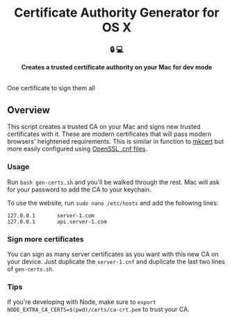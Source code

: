 <h1 align="center">Certificate Authority Generator for OS X</h1>
<h3 align="center">🔒        💻</h3> 
<p align="center">
  <strong>Creates a trusted certificate authority on your Mac for dev mode</strong><br /><br />
  <p>One certificate to sign them all<p>
</p>


## Overview

This script creates a trusted CA on your Mac and signs new trusted certificates with it. These are modern certificates that will pass modern browsers' heightened requirements. This is similar in function to [mkcert](https://github.com/FiloSottile/mkcert) but more easily configured using [OpenSSL .cnf files](https://github.com/openssl/openssl/blob/master/apps/openssl.cnf).

### Usage
Run `bash gen-certs.sh` and you'll be walked through the rest. Mac will ask for your password to add the CA to your keychain.

To use the website, run `sudo nano /etc/hosts` and add the following lines:

```
127.0.0.1       server-1.com
127.0.0.1       api.server-1.com
```

### Sign more certificates
You can sign as many server certificates as you want with this new CA on your device. Just duplicate the `server-1.cnf` and duplicate the last two lines of `gen-certs.sh`.

### Tips
If you're developing with Node, make sure to `export NODE_EXTRA_CA_CERTS=$(pwd)/certs/ca-crt.pem` to trust your CA.
